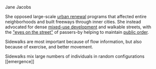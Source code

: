 Jane Jacobs

She opposed large-scale [urban renewal](https://en.wikipedia.org/wiki/Urban_renewal "Urban renewal") programs that affected entire neighborhoods and built freeways through inner cities. She instead advocated for dense [mixed-use development](https://en.wikipedia.org/wiki/Mixed-use_development "Mixed-use development") and walkable streets, with the ["eyes on the street"](https://en.wikipedia.org/wiki/Natural_surveillance "Natural surveillance") of passers-by helping to maintain [public order](https://en.wikipedia.org/wiki/Public_order "Public order").

Sidewalks are most important because of flow information, but also because of exercise, and better movement.

Sidewalks mix large numbers of individuals in random configurations [[emergence]]
